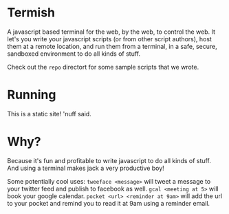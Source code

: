 # Termish

A javascript based terminal for the web, by the web, to control the web. It let's you write your javascript scripts (or from other script authors), host them at a remote location, and run them from a terminal, in a safe, secure, sandboxed environment to do all kinds of stuff.

Check out the `repo` directort for some sample scripts that we wrote.

# Running

This is a static site! 'nuff said.

# Why?

Because it's fun and profitable to write javascript to do all kinds of stuff. And using a terminal makes jack a very productive boy!

Some potentially cool uses:
    `tweeface <message>` will tweet a message to your twitter feed and publish to facebook as well.
    `gcal <meeting at 5>` will book your google calendar.
    `pocket <url> <reminder at 9am>` will add the url to your pocket and remind you to read it at 9am using a reminder email.